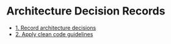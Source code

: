# Architecture Decision Records

* [1. Record architecture decisions](0001-record-architecture-decisions.md)
* [2. Apply clean code guidelines](0002-apply-clean-code-guidelines.md)
